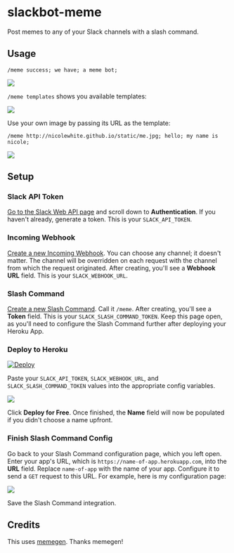 # slackbot-meme
Post memes to any of your Slack channels with a slash command.

## Usage

`/meme success; we have; a meme bot;`

<img src="http://i.imgur.com/wWU8Odx.png">

`/meme templates` shows you available templates:

<img src="http://i.imgur.com/JYigq3k.png">

Use your own image by passing its URL as the template:

`/meme http://nicolewhite.github.io/static/me.jpg; hello; my name is nicole;`

<img src="http://i.imgur.com/dAysM4V.jpg">

## Setup

### Slack API Token

[Go to the Slack Web API page](https://api.slack.com/web) and scroll down to **Authentication**. If you haven't already, generate a token. This is your `SLACK_API_TOKEN`.

### Incoming Webhook

[Create a new Incoming Webhook](https://my.slack.com/services/new/incoming-webhook/). You can choose any channel; it doesn't matter. 
The channel will be overridden on each request with the channel from which the request originated. After creating, you'll see 
a **Webhook URL** field. This is your `SLACK_WEBHOOK_URL`.

### Slash Command

[Create a new Slash Command](https://my.slack.com/services/new/slash-commands). Call it `/meme`. After creating, you'll see a **Token** field. This is your `SLACK_SLASH_COMMAND_TOKEN`. Keep this page open, as you'll need to configure the Slash Command further after deploying your Heroku App.

### Deploy to Heroku
[![Deploy](https://www.herokucdn.com/deploy/button.png)](https://heroku.com/deploy)

Paste your `SLACK_API_TOKEN`, `SLACK_WEBHOOK_URL`, and `SLACK_SLASH_COMMAND_TOKEN` values into the appropriate config variables.

<img src="http://i.imgur.com/reNOSXe.png">

Click **Deploy for Free**. Once finished, the **Name** field will now be populated if you didn't choose a name upfront.

### Finish Slash Command Config

Go back to your Slash Command configuration page, which you left open. Enter your app's URL, which is `https://name-of-app.herokuapp.com`, into the **URL** field. Replace `name-of-app` with the name of your app. Configure it to send a `GET` request to this URL. For example, here is my configuration page:

<img src="http://i.imgur.com/mFtpKDX.png">

Save the Slash Command integration.

## Credits

This uses [memegen](https://github.com/jacebrowning/memegen). Thanks memegen!
